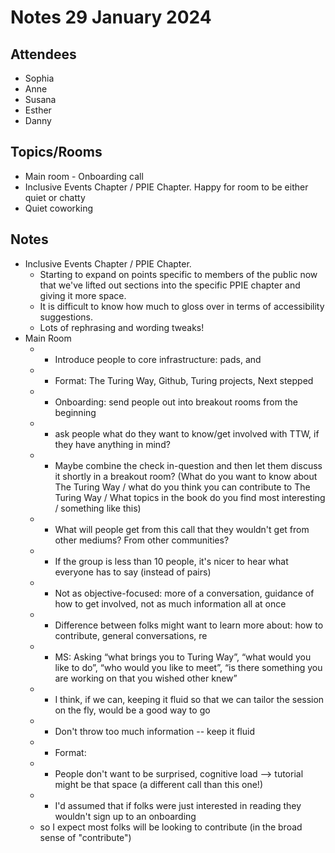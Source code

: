 # Notes 29 January 2024

## Attendees

* Sophia
* Anne
* Susana
* Esther
* Danny

## Topics/Rooms

* Main room - Onboarding call
* Inclusive Events Chapter / PPIE Chapter. Happy for room to be either quiet or chatty
* Quiet coworking

## Notes

* Inclusive Events Chapter / PPIE Chapter. 
    * Starting to expand on points specific to members of the public now that we've lifted out sections into the specific PPIE chapter and giving it more space. 
    * It is difficult to know how much to gloss over in terms of accessibility suggestions.
    * Lots of rephrasing and wording tweaks!
* Main Room
    * - Introduce people to core infrastructure: pads, and 
    * - Format: The Turing Way, Github, Turing projects, Next stepped
    * - Onboarding: send people out into breakout rooms from the beginning 
    *  - ask people what do they want to know/get involved with TTW, if they have anything in mind?
    *  - Maybe combine the check in-question and then let them discuss it shortly in a breakout room? (What do you want to know about The Turing Way / what do you think you can contribute to The Turing Way / What topics in the book do you find most interesting / something like this)
    * - What will people get from this call that they wouldn't get from other mediums? From other communities?
    * - If the group is less than 10 people, it's nicer to hear what everyone has to say (instead of pairs) 
    * - Not as objective-focused: more of a conversation, guidance of how to get involved, not as much information all at once
    * - Difference between folks might want to learn more about: how to contribute, general conversations, re
    * - MS: Asking “what brings you to Turing Way”, “what would you like to do”, “who would you like to meet”, “is there something you are working on that you wished other knew”
    * - I think, if we can, keeping it fluid so that we can tailor the session on the fly, would be a good way to go
    * - Don't throw too much information -- keep it fluid
    * - Format: 
    * - People don't want to be surprised, cognitive load --> tutorial might be that space (a different call than this one!)
    * - I'd assumed that if folks were just interested in reading they wouldn't sign up to an onboarding
    * so I expect most folks will be looking to contribute (in the broad sense of "contribute")